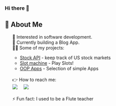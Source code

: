 ### Hi there 👋

<h2>🦸 About Me</h2>

<ul>
  🧐 Interested in software development. <br>
  🧰 Currently building a Blog App. <br>
  🤹‍♀️ Some of my projects: <br>
    <ul>
      <li><a href="https://github.com/agnesgab/stock-api">Stock API</a> - keep track of US stock markets</li>
      <li><a href="https://github.com/agnesgab/oop_slots">Slot machine</a> - Play Slots!</li>
      <li><a href="https://github.com/agnesgab/classes_and_objects">OOP Apps</a> - Selection of simple Apps</li>
    </ul><br>
  👉 How to reach me: <br>
      <a href="https://www.linkedin.com/in/agnese-gabrisa/"><img src="https://img.shields.io/badge/linkedin-%230077B5.svg?&style=for-the-badge&logo=linkedin&logoColor=white" /></a>&nbsp;&nbsp;&nbsp;&nbsp;
      <a href="mailto:agnese.gabrisa@gmail.com?"><img src="https://img.shields.io/badge/gmail-%23D14836.svg?&style=for-the-badge&logo=gmail&logoColor=white" /></a>&nbsp;&nbsp;&nbsp;&nbsp;
    <br><br>
  ⚡ Fun fact: I used to be a Flute teacher <br>



